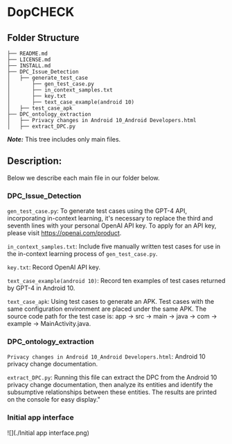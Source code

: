 # DopCHECK
## Folder Structure
```
├── README.md
├── LICENSE.md
├── INSTALL.md
├── DPC_Issue_Detection
│   ├── generate_test_case
│	    ├── gen_test_case.py
│	    ├── in_context_samples.txt
│	    ├── key.txt
│	    ├── text_case_example(android 10)
│   ├── test_case_apk
├── DPC_ontology_extraction
│   ├── Privacy changes in Android 10_Android Developers.html
│   ├── extract_DPC.py
```
***Note:*** This tree includes only main files. 

## Description:
Below we describe each main file in our folder below.

### DPC_Issue_Detection
```gen_test_case.py```: To generate test cases using the GPT-4 API, incorporating in-context learning, it's necessary to replace the third and seventh lines with your personal OpenAI API key. To apply for an API key, please visit https://openai.com/product.

```in_context_samples.txt```: Include five manually written test cases for use in the in-context learning process of ```gen_test_case.py```.

```key.txt```: Record OpenAI API key.

```text_case_example(android 10)```: Record ten examples of test cases returned by GPT-4 in Android 10.

```text_case_apk```: Using test cases to generate an APK. Test cases with the same configuration environment are placed under the same APK. The source code path for the test case is: app -> src -> main -> java -> com -> example -> MainActivity.java.

### DPC_ontology_extraction
```Privacy changes in Android 10_Android Developers.html```: Android 10 privacy change documentation.

```extract_DPC.py```: Running this file can extract the DPC from the Android 10 privacy change documentation, then analyze its entities and identify the subsumptive relationships between these entities. The results are printed on the console for easy display."

### Initial app interface
![](./Initial app interface.png)



